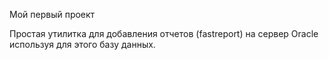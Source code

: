 Мой первый проект

Простая утилитка для добавления отчетов (fastreport) на сервер Oracle используя для этого базу данных.
